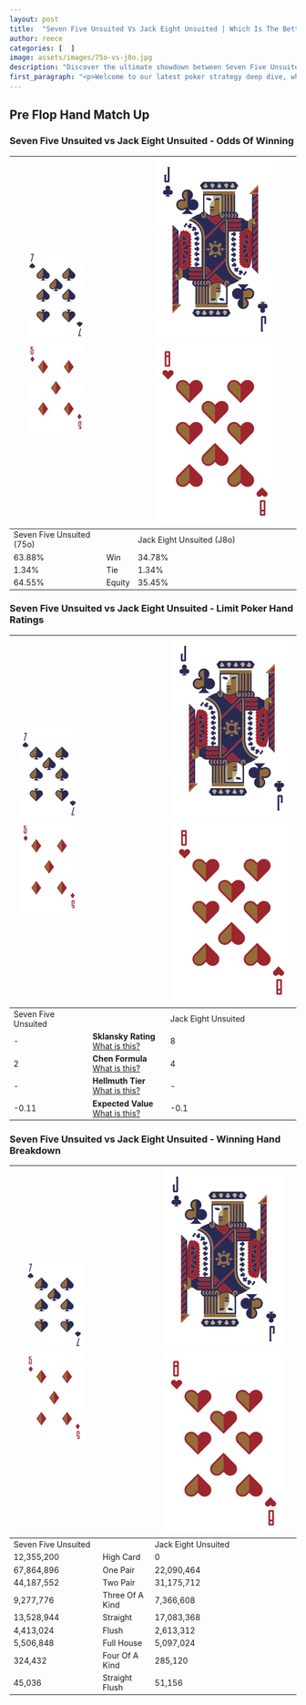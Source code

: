 ```yaml
---
layout: post
title:  "Seven Five Unsuited Vs Jack Eight Unsuited | Which Is The Better Hand In Poker? A Complete Guide"
author: reece
categories: [  ]
image: assets/images/75o-vs-j8o.jpg
description: "Discover the ultimate showdown between Seven Five Unsuited and Jack Eight Unsuited in poker! Uncover the odds, strategies, and scenarios where one hand triumphs over the other. Get ready to up your poker game with this thrilling analysis."
first_paragraph: "<p>Welcome to our latest poker strategy deep dive, where we're pitting two distinct hands against each other in a high-stakes showdown: Seven Five Unsuited vs Jack Eight Unsuited.</p><p>In the dynamic world of poker, every decision counts, and knowing which hand holds the upper hand is key to your success at the table.</p><p>In this article, we'll dissect these two hands, explore the scenarios where one dominates the other, and equip you with the knowledge to make strategic choices that can tip the odds in your favor.</p><p>Get ready to unravel the intriguing dynamics of these poker hands and elevate your game to new heights.</p>"
---
```




[comment]: # (sp0)

## Pre Flop Hand Match Up

<div class="table hand-ratings" markdown="1"> 



### Seven Five Unsuited vs Jack Eight Unsuited - Odds Of Winning


    
| ![image info](assets/images/hand1/7.png) ![image info](assets/images/hand1/5o.png) |  | ![image info](assets/images/hand2/J.png) ![image info](assets/images/hand2/8o.png) |
| -------- | -------- | -------- |
| Seven Five Unsuited (75o) |  | Jack Eight Unsuited (J8o) |
| 63.88% | Win | 34.78% |
| 1.34% | Tie | 1.34% |
| 64.55% | Equity | 35.45% |




[comment]: # (sp1)



### Seven Five Unsuited vs Jack Eight Unsuited - Limit Poker Hand Ratings


    
| ![image info](assets/images/hand1/7.png) ![image info](assets/images/hand1/5o.png) |  | ![image info](assets/images/hand2/J.png) ![image info](assets/images/hand2/8o.png) |
| -------- | -------- | -------- |
| Seven Five Unsuited |  | Jack Eight Unsuited |
| - | **Sklansky Rating** [What is this?](/sklansky-rating-explained) | 8 |
| 2 | **Chen Formula** [What is this?](/chen-formula-explained) | 4 |
| - | **Hellmuth Tier** [What is this?](/Hellmuth-tier-explained) | - |
| -0.11 | **Expected Value** [What is this?](/expected-value-explained) | -0.1 |




[comment]: # (sp2)



### Seven Five Unsuited vs Jack Eight Unsuited - Winning Hand Breakdown


    
| ![image info](assets/images/hand1/7.png) ![image info](assets/images/hand1/5o.png) |  | ![image info](assets/images/hand2/J.png) ![image info](assets/images/hand2/8o.png) |
| -------- | -------- | -------- |
| Seven Five Unsuited |  | Jack Eight Unsuited |
| 12,355,200 | High Card | 0 |
| 67,864,896 | One Pair | 22,090,464 |
| 44,187,552 | Two Pair | 31,175,712 |
| 9,277,776 | Three Of A Kind | 7,366,608 |
| 13,528,944 | Straight | 17,083,368 |
| 4,413,024 | Flush | 2,613,312 |
| 5,506,848 | Full House | 5,097,024 |
| 324,432 | Four Of A Kind | 285,120 |
| 45,036 | Straight Flush | 51,156 |




[comment]: # (sp3)



</div>

[comment]: # (sp4)



[comment]: # (sp5)

